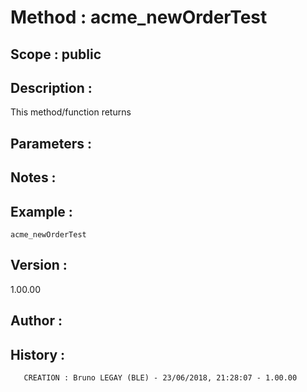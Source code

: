 ﻿# **Method :** acme_newOrderTest## **Scope :** public## **Description :** This method/function returns## **Parameters :** ## **Notes :** ## **Example :** ```acme_newOrderTest```## **Version :** 1.00.00## **Author :** ## **History :**         CREATION : Bruno LEGAY (BLE) - 23/06/2018, 21:28:07 - 1.00.00